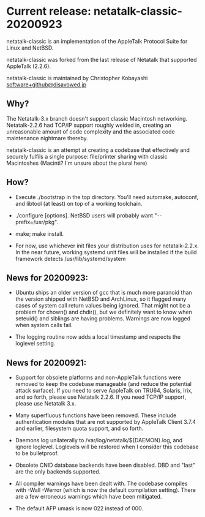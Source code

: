 # Current release: netatalk-classic-20200923

netatalk-classic is an implementation of the AppleTalk Protocol Suite for Linux
and NetBSD.

netatalk-classic was forked from the last release of Netatalk that supported
AppleTalk (2.2.6).

netatalk-classic is maintained by Christopher Kobayashi <software+github@disavowed.jp>

## Why?

The Netatalk-3.x branch doesn't support classic Macintosh networking.  Netatalk-2.2.6 had TCP/IP support roughly welded in, creating an unreasonable amount of code complexity and the associated code maintenance nightmare thereby.

netatalk-classic is an attempt at creating a codebase that effectively and securely fulfils a single purpose: file/printer sharing with classic Macintoshes (Macinti?  I'm unsure about the plural here)

## How?

* Execute ./bootstrap in the top directory.  You'll need automake, autoconf, and libtool (at least) on top of a working toolchain.

* ./configure [options].  NetBSD users will probably want "--prefix=/usr/pkg".

* make; make install.

* For now, use whichever init files your distribution uses for netatalk-2.2.x.  In the near future, working systemd unit files will be installed if the build framework detects /usr/lib/systemd/system

## News for 20200923:

* Ubuntu ships an older version of gcc that is much more paranoid than the version shipped with NetBSD and ArchLinux, so it flagged many cases of system call return values being ignored.  That might not be a problem for chown() and chdir(), but we definitely want to know when seteuid() and siblings are having problems.  Warnings are now logged when system calls fail.

* The logging routine now adds a local timestamp and respects the loglevel setting.

## News for 20200921:

* Support for obsolete platforms and non-AppleTalk functions were removed to keep the codebase manageable (and reduce the potential attack surface).  If you need to serve AppleTalk on TRU64, Solaris, Irix, and so forth, please use Netatalk 2.2.6.  If you need TCP/IP support, please use Netatalk 3.x.

* Many superfluous functions have been removed.  These include authentication modules that are not supported by AppleTalk Client 3.7.4 and earlier, filesystem quota support, and so forth.

* Daemons log unilaterally to /var/log/netatalk/${DAEMON}.log, and ignore loglevel.  Loglevels will be restored when I consider this codebase to be bulletproof.

* Obsolete CNID database backends have been disabled.  DBD and "last" are the only backends supported.

* All compiler warnings have been dealt with.  The codebase compiles with -Wall -Werror (which is now the default compilation setting).  There are a few erroneous warnings which have been mitigated.

* The default AFP umask is now 022 instead of 000.
